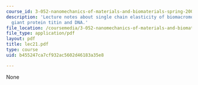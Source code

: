 ```yaml
---
course_id: 3-052-nanomechanics-of-materials-and-biomaterials-spring-2007
description: 'Lecture notes about single chain elasticity of biomacromolecules: the
  giant protein titin and DNA.'
file_location: /coursemedia/3-052-nanomechanics-of-materials-and-biomaterials-spring-2007/b455247ca7cf932ac5602d46183a35e8_lec21.pdf
file_type: application/pdf
layout: pdf
title: lec21.pdf
type: course
uid: b455247ca7cf932ac5602d46183a35e8

---
```

None